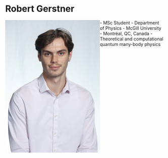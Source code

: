 # Robert Gerstner


<img src="./home_media/headshot1.jpg" alt="Headshot1" style="height:420px; width:300px; float:left;"> 
- MSc Student
- Department of Physics
- McGill University
- Montréal, QC, Canada
- Theoretical and computational quantum many-body physics